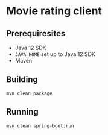 # Movie rating client

## Prerequiresites

  * Java 12 SDK
  * `JAVA_HOME` set up to Java 12 SDK
  * Maven
  
## Building

`mvn clean package`

## Running

`mvn clean spring-boot:run`
